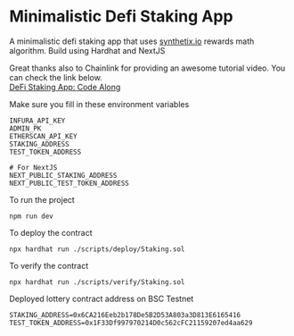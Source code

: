# Minimalistic Defi Staking App

A minimalistic defi staking app that uses [synthetix.io](https://synthetix.io/) rewards math algorithm. Build using Hardhat and NextJS

Great thanks also to Chainlink for providing an awesome tutorial video. You can check the link below. <br />
[DeFi Staking App: Code Along](https://www.youtube.com/watch?v=-48_hdo9_gg)

Make sure you fill in these environment variables
```shell
INFURA_API_KEY
ADMIN_PK
ETHERSCAN_API_KEY
STAKING_ADDRESS
TEST_TOKEN_ADDRESS

# For NextJS
NEXT_PUBLIC_STAKING_ADDRESS
NEXT_PUBLIC_TEST_TOKEN_ADDRESS
```

To run the project

```shell
npm run dev
```

To deploy the contract
```shell
npx hardhat run ./scripts/deploy/Staking.sol
```

To verify the contract
```shell
npx hardhat run ./scripts/verify/Staking.sol
```

Deployed lottery contract address on BSC Testnet
```shell
STAKING_ADDRESS=0x6CA216Eeb2b178De5B2D53A803a3D813E6165416
TEST_TOKEN_ADDRESS=0x1F33Df997970214D0c562cFC21159207ed4aa629
```